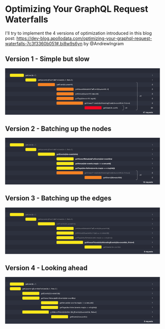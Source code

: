# Optimizing Your GraphQL Request Waterfalls

I'll try to implement the 4 versions of optimization introduced in this blog post:
https://dev-blog.apollodata.com/optimizing-your-graphql-request-waterfalls-7c3f3360b051#.bi8w9s6yn by @AndrewIngram

## Version 1 - Simple but slow

![simple](./assets/simple.png)

## Version 2 - Batching up the nodes

![batchingNodes](./assets/batchingNodes.png)

## Version 3 - Batching up the edges

![batchingEdges](./assets/batchingEdges.png)

## Version 4 - Looking ahead

![lookingAhead](./assets/lookingAhead.png)


